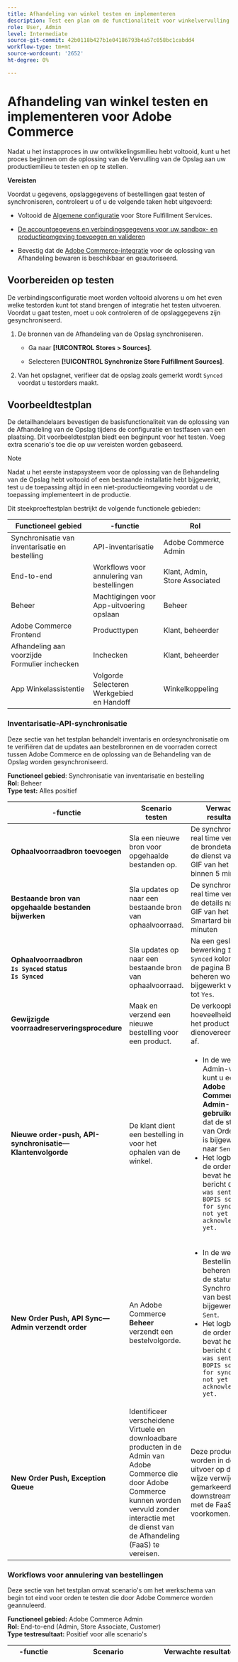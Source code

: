 ```yaml
---
title: Afhandeling van winkel testen en implementeren
description: Test een plan om de functionaliteit voor winkelvervulling te verifiëren. De tests hebben betrekking op de API voor inventarissynchronisatie, de end-to-end uitvoeringsworkflow voor geannuleerde bestellingen, het gebruikersbeheer van de app voor winkelafhandeling en de ervaring die de klant heeft met het inchecken.
role: User, Admin
level: Intermediate
source-git-commit: 42b0118b427b1e04186793b4a57c058bc1cabdd4
workflow-type: tm+mt
source-wordcount: '2652'
ht-degree: 0%

---
```



# Afhandeling van winkel testen en implementeren voor Adobe Commerce

Nadat u het instapproces in uw ontwikkelingsmilieu hebt voltooid, kunt u het proces beginnen om de oplossing van de Vervulling van de Opslag aan uw productiemilieu te testen en op te stellen.

**Vereisten**

Voordat u gegevens, opslaggegevens of bestellingen gaat testen of synchroniseren, controleert u of u de volgende taken hebt uitgevoerd:

- Voltooid de [Algemene configuratie](enable-general.md) voor Store Fulfillment Services.

- [De accountgegevens en verbindingsgegevens voor uw sandbox- en productieomgeving toevoegen en valideren](connect-set-up-service.md#configure-store-fulfillment-account-credentials)

- Bevestig dat de [Adobe Commerce-integratie](connect-set-up-service.md#configure-store-fulfillment-account-credentials) voor de oplossing van Afhandeling bewaren is beschikbaar en geautoriseerd.

## Voorbereiden op testen

De verbindingsconfiguratie moet worden voltooid alvorens u om het even welke testorden kunt tot stand brengen of integratie het testen uitvoeren. Voordat u gaat testen, moet u ook controleren of de opslaggegevens zijn gesynchroniseerd.

1. De bronnen van de Afhandeling van de Opslag synchroniseren.

   - Ga naar **[!UICONTROL Stores > Sources]**.

   - Selecteren **[!UICONTROL Synchronize Store Fulfillment Sources]**.

1. Van het opslagnet, verifieer dat de opslag zoals gemerkt wordt `Synced` voordat u testorders maakt.

## Voorbeeldtestplan

De detailhandelaars bevestigen de basisfunctionaliteit van de oplossing van de Afhandeling van de Opslag tijdens de configuratie en testfasen van een plaatsing. Dit voorbeeldtestplan biedt een beginpunt voor het testen. Voeg extra scenario&#39;s toe die op uw vereisten worden gebaseerd.

>[!NOTE]
>
>Nadat u het eerste instapsysteem voor de oplossing van de Behandeling van de Opslag hebt voltooid of een bestaande installatie hebt bijgewerkt, test u de toepassing altijd in een niet-productieomgeving voordat u de toepassing implementeert in de productie.

Dit steekproeftestplan bestrijkt de volgende functionele gebieden:

| Functioneel gebied | -functie | Rol |
|-------------------------------------|------------------------------------------|----------------------------------|
| Synchronisatie van inventarisatie en bestelling | API-inventarisatie | Adobe Commerce Admin |
| End-to-end | Workflows voor annulering van bestellingen | Klant, Admin, Store Associated |
| Beheer | Machtigingen voor App-uitvoering opslaan | Beheer |
| Adobe Commerce Frontend | Producttypen | Klant, beheerder |
| Afhandeling aan voorzijde</br>Formulier inchecken | Inchecken | Klant, beheerder |
| App Winkelassistentie | Volgorde</br>Selecteren</br>Werkgebied</br>en Handoff | Winkelkoppeling |

### Inventarisatie-API-synchronisatie

Deze sectie van het testplan behandelt inventaris en ordesynchronisatie om te verifiëren dat de updates aan bestelbronnen en de voorraden correct tussen Adobe Commerce en de oplossing van de Behandeling van de Opslag worden gesynchroniseerd.

**Functioneel gebied**: Synchronisatie van inventarisatie en bestelling</br>
**Rol:** Beheer</br>
**Type test:** Alles positief

<table>
<thead>
<tr>
<th>-functie</th>
<th>Scenario testen</th>
<th>Verwachte resultaten</th>
</tr>
</thead>
<tbody>
<tr>
<td><strong>Ophaalvoorraadbron toevoegen</strong></td>
<td>Sla een nieuwe bron voor opgehaalde bestanden op.</td>
<td>De synchronisatie in real time verzendt de brondetails naar de dienst van het GIF van het Slim binnen 5 minuten.</td>
</tr>
<tr>
<td><strong>Bestaande bron van opgehaalde bestanden bijwerken</strong></td>
<td>Sla updates op naar een bestaande bron van ophaalvoorraad.</td>
<td>De synchronisatie in real time verzendt de details naar het GIF van het Smartard binnen 5 minuten</td>
</tr>
<tr>
<td><strong>Ophaalvoorraadbron</br><code>Is Synced</code> status</br><code>Is Synced</code></strong></td>
<td>Sla updates op naar een bestaande bron van ophaalvoorraad.</td>
<td>Na een geslaagde bewerking <code>Is Synced</code> kolom van de pagina Bron beheren wordt bijgewerkt vanaf <code>No</code> tot <code>Yes</code>.</td>
</tr>
<tr>
<td><strong>Gewijzigde voorraadreserveringsprocedure</strong></td>
<td>Maak en verzend een nieuwe bestelling voor een product.</td>
<td>De verkoopbare hoeveelheid voor het product neemt dienovereenkomstig af.</td>
</tr>
<tr>
<td><strong>Nieuwe order-push, API-synchronisatie—Klantenvolgorde</strong></td>
<td>De klant dient een bestelling in voor het ophalen van de winkel.</td>
<td><ul><li>In de weergave Admin-volgorde kunt u een <strong>Adobe Commerce Admin-gebruiker</strong> ziet u dat de status van Order Sync is bijgewerkt naar <code>Sent</code></li><li>Het logboek met de orderdetails bevat het bericht <code>Order was sent to BOPIS solution for sync, it’s not yet acknowledged yet.</code></li></ul></td>
</tr>
<tr>
<td><strong>New Order Push, API Sync—Admin verzendt order</strong></td>
<td>An Adobe Commerce <strong>Beheer</strong> verzendt een bestelvolgorde.</td>
<td><ul><li>In de weergave Bestelling beheren wordt de status Synchronisatie van bestellingen bijgewerkt naar <code>Sent</code>.</li><li>Het logboek met de orderdetails bevat het bericht <code>Order was sent to BOPIS solution for sync, it’s not yet acknowledged yet.</code></li></ul></td>
</tr>
<tr>
<td><strong>New Order Push, Exception Queue<strong></td>
<td>Identificeer verscheidene Virtuele en downloadbare producten in de Admin van Adobe Commerce die door Adobe Commerce kunnen worden vervuld zonder interactie met de dienst van de Afhandeling (FaaS) te vereisen.</td>
<td>Deze producten worden in de uitvoer op de juiste wijze verwijderd of gemarkeerd om een downstreamconflict met de FaaS te voorkomen.</td>
</tr>
</tbody>
</table>

### Workflows voor annulering van bestellingen

Deze sectie van het testplan omvat scenario&#39;s om het werkschema van begin tot eind voor orden te testen die door Adobe Commerce worden geannuleerd.

**Functioneel gebied:** Adobe Commerce Admin</br>
**Rol:** End-to-end (Admin, Store Associate, Customer)</br>
**Type testresultaat:** Positief voor alle scenario&#39;s

<table style="table-layout:fixed">
<tr>
<th>-functie</th>
<th>Scenario</th>
<th>Verwachte resultaten</th>
</tr>
<tr>
<td><strong>Volledige annulering van bestelling</strong></td>
<td><ol>
<li>Plaatsingsvolgorde.</li>
<li>Wacht tot de volgorde is gesynchroniseerd.</li>
<li>Controleer of de factuur is aangemaakt (als u autoriseert en vastlegt).</li>
<li>Maak een creditmemo met alle bestelde producten uit de weergave Factuur.</li>
</ol>
</td>
<td>
<ul>
<td>
<li>Orderhistorie bijgewerkt met <code>We refunded $X online. Transaction ID: transactionID</code> en <code>Received Cancel acknowledgment from the BOPIS solution.</code></li>
<li>Status van bestelling is <code>Closed</code>. (We hebben nu een BETALINGSREVISIE ingesteld.)</li>
<li>Creditnota gemaakt in Adobe Commerce. (Wacht tot het uitsnijden werkt.)</li>
<li>Als alle items zijn opgenomen, kunt u het e-mailbericht ophalen <code>DISPLAY COMMENT HISTORY</code> shows <code>Order is ready for pickup</code> (<code>CUSTOMER NOTIFIED</code> markering is <code>true</code>.)</li>
<li>Als alle items niet zijn gekozen, wordt het e-mailbericht geannuleerd en wordt de HISTORIE VOOR OPMERKINGEN WEERGEGEVEN <code>Order has been canceled - all items were not available</code></li>
<li><code>CUSTOMER NOTIFIED</code> markering is <code>true</code>.)</li>
</ul>
</td>
</tr>
<tr><td><strong>Ongedaan maken gedeeltelijke bestelling<strong></td>
<td>
<ol>
<li>Plaats de bestelling met ten minste twee producten.</li>
<li>Wacht tot de volgorde is gesynchroniseerd.</li>
<li>Controleer of de factuur is gemaakt (indien geautoriseerd en vastgelegd) en of de factuur per e-mail is ontvangen.</li>
<li>Wacht twee uur op transactieafwikkeling.</li>
<li>Maak een creditmemo met slechts een deel van de bestelde producten uit de weergave Factuur.</li>
</td>
<td>
<ul>
<li>Update voor ordergeschiedenis: <code>We refunded $X online. Transaction ID: transactionID</code></li>
<li>Update voor ordergeschiedenis: <code>Order notified as partly canceled at: Date and Hour</code></li>
<li>E-mailbericht voor terugbetaling van bestelling: <code>$x amount was refunded</code></li>
<li>Status van bestelling is <code>Processing</code>.</li>
<li>Creditnota gemaakt in Adobe Commerce (wacht tot de afbouw werkt).</li>
<li>Als sommige items niet zijn gekozen, bevestigt u dat de optie [!UICONTROL Ready for Pickup] Het e-mailbericht met de sectie Selecteren of Terugbetalen wordt weergegeven. <code>DISPLAY COMMENT HISTORY</code> shows <code>Order is ready for pickup, but some items not available.</code>.</li>
<li><code>CUSTOMER NOTIFIED</code> markering is <code>true</code>.</li>
</ul>
</td>
</tr>
<td><strong>Gereed voor ophalen</br></br>Volledige annulering</br>(alle producten worden ingesteld op 0 qty)</br></strong></td>
<td>
<ol>
<li>Plaats de bestelling.</li>
<li>Wacht tot de volgorde is gesynchroniseerd.</li>
<li>Controleer of de factuur is gemaakt (indien geautoriseerd en vastgelegd) en of de factuur per e-mail is ontvangen.</li>
<li>Ga naar de Postman en voer het "Ready for Pickup"-verzoek uit met alle producten ingesteld als <code>picked</code> with <code>0 qty</code>.</li>
</ol>
</td>
<td>
<ul>
<li>Orderhistorie bijgewerkt: <code>We refunded $X offline</code></li>
<li>De orderstatus is <code>CLOSED</code>.
<li>Het creditmemo wordt gemaakt. (Wacht tot het uitsnijden werkt.)</li>
<li>E-mailadres voor terugbetaling ontvangen: <code>$x amount was refunded</code></li>
<li>E-mailbericht voor annulering van bestelling verzonden.</li>
</ul>
</td>
</tr>
<tr>
<td><strong>Gereed voor afhalen - gedeeltelijke annulering</strong></br></br><strong>(Sommige producten worden geplukt en andere worden met <code>0 qty</code>)</strong>
</td>
<td>
<ol>
<li>Plaats de bestelling.</li>
<li>Wacht tot de volgorde is gesynchroniseerd.</li>
<li>Controleer of de factuur is gemaakt (indien geautoriseerd en vastgelegd) en of de factuur per e-mail is ontvangen.</li>
<li>Ga naar de Postman en voer het "Ready for Pickup"-verzoek uit met een deel van de producten die zijn ingesteld op 0 qty en de rest van de producten is opgepikt.</li>
</ol>
</td>
<td>
<ul>
<li><code>Your order is ready for pickup</code> with [!UICONTROL Ready for Pickup Items] en [!UICONTROL Canceled Items] tabellen. </li>
<li>De status van de bestelling is READY FOR PICKUP. </li>
<li>Orderhistorie bijgewerkt: <code>We refunded $X offline.</code>
<li>Orderhistorie bijgewerkt: <code>Order notified as partly canceled at: Date and hour</code>
<li>E-mailadres voor terugbetaling ontvangen: <code>$x amount was refunded</code>
<li>De creditmemo wordt gemaakt. (Wacht tot het uitsnijden werkt.)</li>
</ul>
</td>
</tr>
<tr>
<td><strong>Gereed voor afhalen - gedeeltelijke annulering</br></br>Sommige producten worden geplukt en sommige worden met <code>0 qty</code>)</strong>
</td>
<td><ol>
<li>Plaats de bestelling.</li>
<li>Wacht tot de volgorde is gesynchroniseerd.</li>
<li>Controleer of de factuur is gemaakt (indien geautoriseerd en vastgelegd) en of de factuur per e-mail is ontvangen.</li>
<li>Ga naar de Postman en voer het "Ready for Pickup"-verzoek uit met een deel van de producten die zijn ingesteld op 0 qty en de rest van de producten is opgepikt.</li>
</ol>
</td>
<td><ul>
<li><code>Your order is ready for pickup</code> with [!UICONTROL Ready for Pickup Items] en [!UICONTROL Canceled Items] tabellen. </li>
<li>De status van de bestelling is READY FOR PICKUP. </li>
<li>Orderhistorie bijgewerkt: <code>We refunded $X offline.</code>
<li>Orderhistorie bijgewerkt: <code>Order notified as partly canceled at: Date and hour</code>
<li>E-mailadres voor terugbetaling ontvangen: <code>$x amount was refunded</code>
<li>De creditmemo wordt gemaakt. (Wacht tot het uitsnijden werkt.)</li>
</ul>
</td>
</tr>
<tr>
<td><strong>Verzonden (tijdens dispensatie) </br></br>Volledige annulering (alle producten worden ingesteld als afgewezen)</strong>
</td>
<td>
<ol>
<li>Plaats de bestelling.</li>
<li>Wacht tot de volgorde is gesynchroniseerd.</li>
<li>Controleer of de factuur is gemaakt (indien geautoriseerd en vastgelegd) en of de factuur per e-mail is ontvangen.</li>
<li>Ga naar de Postman en voer het "Ready for Pickup"-verzoek uit met alle producten ingesteld zoals u hebt gekozen.</li>
<li>Open uw brievenbus, vind Klaar voor Bestelwagen e-mail. Klik vervolgens op **[!UICONTROL Confirm Arrival]**.</li>
<li>Inchecken.</li>
<li>Ga naar Postman en voer het verzonden verzoek uit terwijl alle producten zijn ingesteld als afgewezen.</li>
</ol>
<td><ul>
<li>Orderhistorie bijgewerkt: <code>We refunded $X offline.</code></li>
<li>E-mailadres voor terugbetaling ontvangen: <code>$x amount was refunded</code></li>
<li>Status ingesteld op <code>CLOSED</code>.</li>
<li>Creditmemo gemaakt. (Wacht tot het uitsnijden werkt.)</li>
</ul>
</td>
</tr>
<tr>
<td><strong>Verzonden (tijdens dispensatie)</br></br>Gedeeltelijke annulering</br>(Sommige producten worden afgeleverd; sommige zijn verworpen.)</strong>
</br></td>
<td>
<ol>
<li>Plaats de bestelling.</li>
<li>Wacht tot de volgorde is gesynchroniseerd.</li>
<li>Controleer of de factuur is gemaakt (indien geautoriseerd en vastgelegd) en of de factuur per e-mail is ontvangen.</li>
<li>Ga naar Postman en voer het "Ready for Pickup"-verzoek uit met alle producten die zijn ingesteld als gekozen.</li>
<li>Open uw postvak. Zoek het e-mailbericht Gereed voor afhalen en selecteer <code>Confirm Arrival</code>.</li>
<li>Inchecken.</li>
<li>Ga naar de Postman en voer het verzonden verzoek uit met bepaalde producten die zijn opgegeven en waarvan sommige zijn afgewezen</li>
</ol>
</td>
<td>
<li>Orderhistorie bijgewerkt: <code>We refunded $X offline</code></li>
<li><code>Order notified as partly canceled at: Date and Hour</code>
<li>E-mailadres voor terugbetaling ontvangen: <code>$x amount was refunded</code>
<li>Orderstatus ingesteld op <code>Ready for pickup Dispensed</code>
<li>Creditmemo gemaakt. (Wacht tot het uitsnijden werkt.)</li>
</td>
</tr>
<tr>
<td> <strong>Nieuwe RMA na terugkeer (volledig)</strong>
</td>
<td>
<ol>
<li>Plaats de bestelling.</li>
<li>Wacht tot de volgorde is gesynchroniseerd.</li>
<li>Controleer of de factuur is gemaakt (als u toestemming geeft en vastlegt) en of de factuur per e-mail is ontvangen.</li>
<li>Kies alle producten met Postman.</li>
<li>Inchecken.</li>
<li>Maak een dispensatie.</li>
<li>Ga naar bestelling en selecteer<strong>[!UICONTROL Create returns]=
<li>Maak de RMA.</li>
</ol>
</td>
<td>
<ul>
<li>De RMA is gemaakt en wordt weergegeven onder de <strong>[!UICONTROL Returns]</b> in de weergave Volgorde.</li>
<li>De klant heeft een bevestigingsbericht van RMA ontvangen.</li>
</ul>
</td>
</tr>
<tr>
<td><strong>Nieuwe RMA na terugkeer — Gedeeltelijk</strong>
</td>
<td>
<ol>
<li>Plaats de bestelling.</li>
<li>Wacht tot de volgorde is gesynchroniseerd.</li>
<li>Controleer of de factuur is gemaakt (indien geautoriseerd en vastgelegd) en of de factuur per e-mail is ontvangen.</li>
<li>Kies alle producten met Postman.</li>
<li>Inchecken.</li>
<li>Maak een dispensatie.</li>
<li>Ga de orde, en selecteer  <strong>[!UICONTROL Create returns]</strong></li>
<li>Creeer RMA met een deel van de bevolen producten.</li>
</ol>
<td>
<ul>
<li>RMA gemaakt en weergegeven onder de <strong>[!UICONTROL Returns]</strong> in de weergave Volgorde.</li>
<li>De klant heeft het bevestigingsbericht van RMA ontvangen.</li>
<li>Na het creëren van RMA, krijg de vergunning RMA: Ga vanuit de beheerder naar <strong>[!UICONTROL Sales > Returns]</strong>. Selecteer de RMA die u hebt gemaakt en autoriseer deze.</li>
<li>Controleer of de klant het bevestigingsbericht voor de RMA-autorisatie heeft ontvangen.</li>
<li>Controleer of de restitutie is toegevoegd aan de transacties en de ordergeschiedenis.</li>
</ul>
</td>
</tr>
</table>


### Machtigingen voor App-uitvoering opslaan

In dit gedeelte van het testplan wordt het accountbeheer voor App Users-gebruikers voor Store Fulfillment besproken.

- Bevestig dat een Winkelgeassocieerde kan verifiëren met een nieuwe gebruikersaccount die is gemaakt met Adobe Commerce Admin.
- Bevestig dat updates van bestaande accounts correct zijn toegepast.

**Functioneel gebied:** Adobe Commerce Admin</br>
**Rol:** Admin, Store Associate</br>
**Type test:** Alle positieve

<table style="table-layout:auto">
<tr>
<th>-functie</th>
<th>Scenario</th>
<th>Verwachte resultaten</th>
</tr>
<tr>
<td><strong>Gebruikersaccountbeheer - Account maken</strong></br></br>
</td>
<td>
<ol>
<li><strong>Beheer</strong> — Aanmelden bij de Adobe Commerce Admin</li>
<li>Ga naar <strong>[!UICONTROL System] &gt; Enable Fulfillment App &gt; All Store Fulfillment App Users</strong></li>
<li><strong>Nieuwe gebruiker toevoegen.</strong></li>
</ol>
<td>
<ul>
<li>Account is gemaakt.</li>
<li>Nieuwe gebruikersaccount wordt weergegeven op het tabblad [!UICONTROL Store Fulfillment Users] dashboard.</li>
<li><strong>Winkelkoppeling</strong> Meld u aan bij de app Winkelassistentie met een nieuwe gebruikersaccount.</li>
</ul>
</td>
</tr>
<tr>
<td><strong>Gebruikersaccountbeheer - Bestaande gebruikersaccount bijwerken</strong>
</td>
<td>
<ol>
<li>Meld u aan bij de Adobe Commerce Admin-gebruikersaccount.</li>
<li>Ga naar <strong>[!UICONTROL System] &gt; Enable Fulfillment App &gt; All Store Fulfillment App Users</strong>.</li>
<li>Open in de lijst Gebruikersaccount een bestaande actieve gebruikersaccount door <strong>[!UICONTROL Edit]</strong>.
<li>Schakel de account uit door <strong>[!UICONTROL Is Active]</strong> tot <strong>Nee</strong>.</li>
</ol>
</td>
<td>
<ul>
<li>Op de <strong>[!UICONTROL Store Fulfillment App Users]</strong> dashboard, de status voor de bijgewerkte account is gewijzigd in <strong>[!UICONTROL Inactive]</strong>.</li>
<li>Store Associate kan zich niet aanmelden bij de app Store Assist met de inactieve accountgegevens.</li>
</ul>
</td>
</tr>
</table>

## Adobe Commerce-producttypen

De testscenario&#39;s voor de Types van Product van Adobe Commerce verifiëren dat de klanten het correcte product, de voorraad, en de informatie van de leveringsmethode voor verschillende producttypes zien:

- [!UICONTROL Configurable]
- [!UICONTROL Grouped]
- [!UICONTROL Virtual]
- [!UICONTROL Bundle products] in de Adobe Commerce storefront.

**Functioneel gebied:** Adobe Commerce Frontend</br>
**Rol:** App-gebruiker voor hulp bij winkel (link naar winkel)</br>
**Type test:** Alle positieve

<table style="table-layout:auto">
<tr>
<th>-functie</th>
<th>Scenario</th>
<th>Opmerkingen</th>
</tr>
<tr>
<td><strong>Configureerbare producten</strong>
</td>
<td>
<ul>
<li>Verifieer dat de gebruiker slechts die configureerbare opties kan zien, welke bron wordt toegelaten, de voorraad wordt toegewezen en dat er sommige punten in voorraad-controle kindproducten zijn.</li>
<li>Controleer of bij het selecteren van een andere winkel de opties die niet beschikbaar zijn, worden weergegeven als doorgestreept.</li>
<li>Controleer of configureerbare opties niet zijn geselecteerd als de gebruiker een andere winkel selecteert.</li>
<li>Controleer of een configureerbaar product al in de winkelwagentje zit en een gebruiker een andere winkel selecteert, zodat het product niet meer in voorraad is.</li>
</ul>
</td>
<td></td>
</td>
</tr>
<tr>
<td><strong>Gegroepeerde producten</strong>
</td>
<td>
<ul>
<li>Controleren of de leveringsmethoden en [!UICONTROL Add to cart] de knop is uitgeschakeld voor de klant wanneer alle onderliggende producten
<code>qty</code> instellen op <code>0</code>.</li>
<li>Controleren of de leveringsmethoden zijn ingeschakeld voor de klant wanneer ten minste een van de onderliggende producten <code>qty</code> instellen op <code>0.</code></li>
<li>Controleren of [!UICONTROL Store Pickup Delivery] Deze methode is alleen zichtbaar en actief voor producten die [!UICONTROL Available for Store Pickup] ingeschakeld. (Controleer het onderliggende product.)</li>
</ul>
</td>
<td></td>
</tr>
<tr>
<td><strong>Virtuele producten</strong>
</td>
<td>
Controleren of virtuele producten de  [!UICONTROL In-store Pickup] leveringsmethode.
<td></td>
</td>
</tr>
<tr>
<td><strong>Bundel</strong>
</td>
<td>
<ul>
<li>Controleren of ten minste één onderliggend product [!UICONTROL Available for Store Pickup] Uitgeschakeld, is de optie Ophalen van de Ophaalservice niet beschikbaar voor de klant.</li>
<li>Controleren of ten minste één onderliggend product [!UICONTROL Available for Home Delivery] uitgeschakeld, is de optie Home Delivery niet beschikbaar voor de klant.</li>
<li>Controleren of ten minste een van de onderliggende producten in een bundel uit voorraad is, wordt de bundel (het bovenliggende product) ook weergegeven als [!UICONTROL Out of stock].</li>
</ul>
</td>
<td></td>
</tr>
<tbody>
</table>

## Inchecken

Deze sectie van het testplan behandelt de Controle-In Ervaring voor de Bestellingen van de Bestelwagen van de Opslag voor de volgende mogelijkheden:

- Afwisselend oppikken contact-verifieer het werkschema voor het toevoegen van een [!UICONTROL Alternate Pickup Contact] en selecteert u een [!UICONTROL Preferred Contact] op bestellingen voor ophaalservice.

- Formulier inchecken - Controleer de workflow voor het indienen van een incheckaanvraag voor bestellingen voor winkelbestellingen.

**Functionele gebieden:** Afhandeling van winkelwagentje, inchecken van formulier voor bestellingen voor het ophalen van winkels</br>
**Rol:** Beheerder, Klant, Winkelgeassocieerd</br>
**Type test:** Alle positieve

### Contactpersoon voor afhalen alternatief


**Functioneel gebied:** Afhandeling van winkelwagentje</br>
**Rol:** Klant</br>
**Type test:** Alle positieve

<table style="table-layout:auto">
<tr>
<th>-functie</th>
<th>Scenario</th>
<th>Verwachte resultaten</th>
</tr>
<tr>
<td><strong>Contactpersoon voor afhalen alternatief</br>
Inchecken</br><strong>
</td>
<td>
Een klant verzendt een bestelling met de optie Ophalen in de winkel.</td>
<td>Tijdens het uitcheckproces ziet de klant [!UICONTROL Alternate Pickup Contact] de optie in de stap Verzending.
</td>
</tr>
<tr>
<td><strong>Alternatieve voorkeurscontactpersoon voor afhalen, inchecken</strong>
<td>
Een klant verzendt een bestelling met de optie Ophalen in de winkel. Tijdens het afrekenen voegt de klant een [!UICONTROL Alternate Pickup Contact].</td>
<td>Tijdens het uitcheckproces ziet de klant [!UICONTROL Preferred Contact] in de verzendstap.</td>
</td>
</tr>
<tr>
<td><strong>Contactgegevens voor alternatief ophalen, inchecken</strong>
</td>
<td>
Een klant verzendt een bestelling met de optie Ophalen in de winkel. Tijdens het afrekenen selecteert de klant [!UICONTROL Alternate Pickup Contact] op de verzendstap.
</td>
<td>De klant ziet invoeropties om contactgegevens in te voeren: [!UICONTROL First name], [!UICONTROL Last name], [!UICONTROL Phone], en [!UICONTROL Email].</td>
</tr>
<tr>
<td><strong>Alternatieve ophaalservice, inchecken via e-mail</strong>
</td>
<td>Een klant verzendt een bestelling met de optie Ophalen in de winkel. Tijdens het afrekenen selecteert de klant [!UICONTROL Alternate Pickup Contact] voegt de contactgegevens toe aan de verzendstap en verzendt de bestelling.</td>
<td>Zowel de klant als de andere contactpersoon ontvangen een incheckbericht voor de bestelling.</td>
</tr>
<td><strong>Alternatieve ophaling, orderdetails</strong></td>
<td>Een klant verzendt een bestelling met de optie Ophalen in de winkel. Tijdens het afrekenen selecteert de klant [!UICONTROL Alternate Pickup Contact] voegt de contactgegevens toe aan de verzendstap en verzendt de bestelling.</td>
<td>De beheerder ziet de extra contactinformatie over de bewaarde orde.</td>
</tr>
<tr>
<td><strong>Alternatieve contactpersoon voor afhalen, weergave voor aan een winkel gekoppelde bestelling</strong>
</td>
<td>Een klant verzendt een bestelling met de optie Ophalen in de winkel. Tijdens het afrekenen selecteert de klant [!UICONTROL Alternate Pickup Contact] voegt de contactgegevens toe aan de verzendstap en verzendt de bestelling.</td>
<td>De Store Associate kan de extra contactinformatie over de orde in FaaS/ChaaS zien.</td>
</td>
</tr>
</tbody>
</table>

### Formulier inchecken


**Functioneel gebied:** Formulier inchecken</br>
**Rol:** Klant</br>
**Type test:** Alle positieve

<table style="table-layout:auto">
<tr>
<th>-functie</th>
<th>Scenario</th>
<th>Verwachte resultaten</th>
</tr>
<tr>
<td><strong>Inchecken - Verzoek verzenden</strong>
</td>
<td>Op het incheckformulier vult een klant alle vereiste velden in en verzendt de aanvraag.</td>
<td>De klant ontvangt een succesantwoord.</td>
</tr>
<tr>
<td><strong>Inchecken van handeling—Gegevens verzoek weergeven</strong></td>
<td>Een klant verzendt een incheckaanvraag.</td>
<td>De de statusupdates van de orde in het systeem FaaS, en de Vennoot van de Opslag kunnen de controle-binnen verzoekdetails in FaaS zien.
</td>
</tr>
<tr>
<td><strong>Inchecken - Verzoek slechts eenmaal indienen</strong></td>
<td>Na het voorleggen van een controle-binnen verzoek om een orde, selecteert een klant de verbinding aan controle een tweede keer.</td>
<td>Op het inchecken-formulier ziet de klant geen optie voor het bewerken of opnieuw verzenden van het formulier.</td>
</tr>
<tr>
<td><strong>Inchecken - Arrival bevestigen</strong></td>
<td>Een ophaalvolgorde in de winkel is gemarkeerd en kan worden opgehaald in de FaaS. De klant ontvangt een e-mailbericht "Gereed voor afhalen" en selecteert [!UICONTROL Confirm Arrival].</td>
<td>De klant ziet het incheckformulier voor de bestelling.</td>
</tr>
</tbody>
</table>

## App Winkelassistentie

Deze sectie van het testplan behandelt scenario&#39;s voor het testen van orde, selecteren, en afleveringswerkschema&#39;s in de App van de Hulp van de Opslag.

**Functioneel gebied:** App Winkelassistentie</br>
**Rol:** Winkelkoppeling</br>
**Type test:** Alle positieve

<table style="table-layout:auto">
<tr>
<th>-functie</th>
<th>Scenario</th>
<th>Verwachte resultaten</th>
</tr>
<tr>
<td>
<strong>Pad met één bestelling voor plukken, ophalen op curbside</strong></td>
<td>Selecteer objecten van één en meerdere aantallen. Geen nilpicks, en curbside oogst (met het opvoeren).
</td>
<td>
</td>
</tr>
<tr>
<td><strong>Ophalen van meerdere bestellingen—gelukkig pad, ophalen van rand</strong></td>
<td>Enkelvoudige en meervoudige items. Geen nilpicks en ophaalbewerkingen voor curbside (met ophaling)</td>
<td></td>
</tr>
<tr>
<td><strong>Ophalen via één bestelling—ophalen via een gelukkig pad in de winkel</strong></td>
<td>Enkelvoudige en meervoudige items. Geen nilpicks en ophaalservice (met ophaling)</td>
<td>
</td>
</tr>
<tr>
<td><strong>Ophalen van meerdere bestellingen—gelukkig pad, ophalen in winkel</strong></td>
<td>Selecteer objecten van één en meerdere aantallen. Geen nilpicks, en curbside oogst (met het opvoeren).</td>
<td></td>
</tr>
<tr>
<td><strong>Eén bestelling kiezen—geen gelukkig pad, in-store ophalen</strong></td>
<td>Afzonderlijke items en items van meerdere aantallen selecteren met gedeeltelijke items en items in nilkeuze en instorting (met ophaling)</td>
</td>
<td></td>
</tr>
<td><strong>Ophalen van meerdere bestellingen—niet ophalen van padcurbside</strong></td>
<td>Afzonderlijke items en items van meerdere aantallen selecteren met gedeeltelijke items en items in nilkeuze en instorting (met ophaling)</td>
<td></td>
</tr>
<td><strong>Eén bestelling selecteren—geen gelukkig pad, ophalen op de achtergrond</strong></td>
<td>Enkelvoudige en meervoudige items kiezen met gedeeltelijk en niloogst en curbside oppakken (met ophaling)</strong></td>
</td>
<td></td>
</tr>
<tr><td><strong>Geplaatst bestelling - geannuleerd voor kiezen</strong></td>
<td></td>
<td></td>
</tr>
<tr>
<td><strong>Geplaatste bestelling - geannuleerd voor verzending</strong></td>
<td></td>
<td></td>
</tr>
<tr>
<td><strong>Plaatsende orde - onderzoek in orde module</strong></td>
<td></td>
<td></td>
</tr>
<tr><td><strong>Plaatsende orde - onderzoek en manuele controle binnen voor overdracht</strong></td>
<td></td>
<td></td>
</tr>
<tr><td><strong>Geplaatste bestelling - alle items die niet zijn geselecteerd of niet beschikbaar zijn gemarkeerd door de kiezer</strong></td>
<td></td>
<td></td></tr>
<tr><td><strong>Volgorde geplaatst met bundelitems - plukken en afleveren</strong></td>
<td></td>
<td></td></tr>
<tr><td><strong>Opdracht geplaatst - Handje af met afwijzing</strong></td>
<td></td>
<td></td></tr>
<tr><td><strong>Opdracht geplaatst - Handje af met afwijzing van alle items</strong></td>
<td></td>
<td></td></tr>
</tbody>
</table>

## Implementeren

Nadat u hebt geverifieerd dat de oplossing aan uw specificaties is gevormd en getest, bent u bereid om van het opvoeren aan productie op te stellen.

De implementatie en het testen zijn afhankelijk van uw infrastructuur en mogelijkheden.

>[!TIP]
>
>Raadpleeg voor implementatierichtlijnen, checklists en best practices voor Adobe Commerce over infrastructuurprojecten in de cloud de [Je winkel implementeren](https://devdocs.magento.com/cloud/live/stage-prod-live.html) in de documentatie van Adobe Commerce Developer.



















